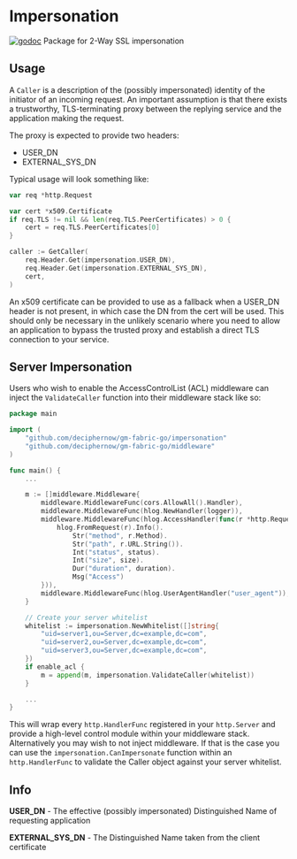 # Impersonation
[![godoc](http://img.shields.io/badge/godoc-reference-blue.svg?style=flat)](https://godoc.org/github.com/deciphernow/gm-fabric-go/impersonation)
Package for 2-Way SSL impersonation

## Usage
A `Caller` is a description of the (possibly impersonated) identity of the initiator of an incoming request. An important assumption is that there exists a trustworthy, TLS-terminating proxy between the replying service and the application making the request.

The proxy is expected to provide two headers:
- USER_DN
- EXTERNAL_SYS_DN

Typical usage will look something like:
```go
var req *http.Request

var cert *x509.Certificate
if req.TLS != nil && len(req.TLS.PeerCertificates) > 0 {
	cert = req.TLS.PeerCertificates[0]
}

caller := GetCaller(
	req.Header.Get(impersonation.USER_DN),
	req.Header.Get(impersonation.EXTERNAL_SYS_DN),
	cert,
)
```
An x509 certificate can be provided to use as a fallback when a USER_DN header is not present, in which case the DN
from the cert will be used. This should only be necessary in the unlikely scenario where you need to allow an
application to bypass the trusted proxy and establish a direct TLS connection to your service.

## Server Impersonation
Users who wish to enable the AccessControlList (ACL) middleware can inject the `ValidateCaller` function into their middleware stack like so:
```go
package main

import (
	"github.com/deciphernow/gm-fabric-go/impersonation"
	"github.com/deciphernow/gm-fabric-go/middleware"
)

func main() {
	...

	m := []middleware.Middleware{
		middleware.MiddlewareFunc(cors.AllowAll().Handler),
		middleware.MiddlewareFunc(hlog.NewHandler(logger)),
		middleware.MiddlewareFunc(hlog.AccessHandler(func(r *http.Request, status int, size int, duration time.Duration) {
			hlog.FromRequest(r).Info().
				Str("method", r.Method).
				Str("path", r.URL.String()).
				Int("status", status).
				Int("size", size).
				Dur("duration", duration).
				Msg("Access")
		})),
		middleware.MiddlewareFunc(hlog.UserAgentHandler("user_agent")),
	}

	// Create your server whitelist
	whitelist := impersonation.NewWhitelist([]string{
		"uid=server1,ou=Server,dc=example,dc=com",
		"uid=server2,ou=Server,dc=example,dc=com",
		"uid=server3,ou=Server,dc=example,dc=com",
	})
	if enable_acl {
		m = append(m, impersonation.ValidateCaller(whitelist))
	}

	...
}
```
This will wrap every `http.HandlerFunc` registered in your `http.Server` and provide a high-level control module within your middleware stack. Alternatively you may wish to not inject middleware. If that is the case you can use the `impersonation.CanImpersonate` function within an `http.HandlerFunc` to validate the Caller object against your server whitelist.

## Info
**USER_DN** - The effective (possibly impersonated) Distinguished Name of requesting application

**EXTERNAL_SYS_DN** - The Distinguished Name taken from the client certificate

